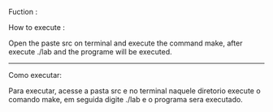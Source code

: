 
Fuction : 

How to execute :

Open the paste src on terminal and execute the command make, after execute ./lab and the programe will be executed.


__________________________________________________________________________________________________________________________________________



Como executar:

Para executar, acesse a pasta src e no terminal naquele diretorio execute o comando make, em seguida digite ./lab e o programa sera executado.
